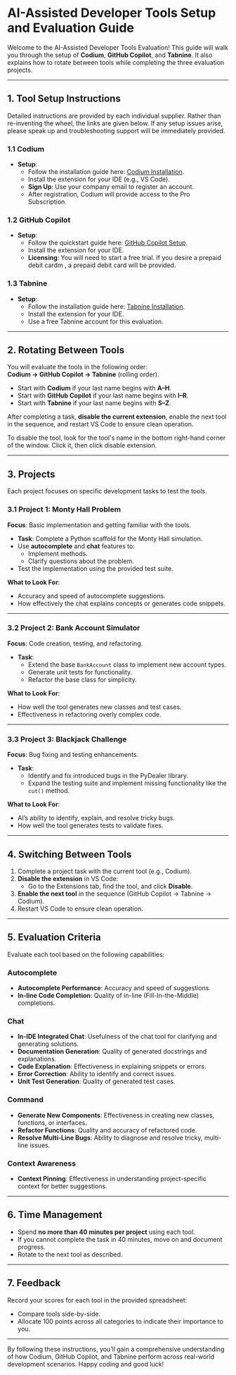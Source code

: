 # **AI-Assisted Developer Tools Setup and Evaluation Guide**

Welcome to the AI-Assisted Developer Tools Evaluation! This guide will walk you through the setup of **Codium**, **GitHub Copilot**, and **Tabnine**. It also explains how to rotate between tools while completing the three evaluation projects.

---

## **1. Tool Setup Instructions**

Detailed instructions are provided by each individual supplier. Rather than re-inventing the wheel, the links are given below. If any setup issues arise, please speak up and troubleshooting support will be immediately provided. 

### **1.1 Codium**
- **Setup**:
  - Follow the installation guide here: [Codium Installation](https://docs.codeium.com/extensions/getting-started).
  - Install the extension for your IDE (e.g., VS Code).
  - **Sign Up**: Use your company email to register an account.
  - After registration, Codium will provide access to the Pro Subscription.
  
### **1.2 GitHub Copilot**
- **Setup**:
  - Follow the quickstart guide here: [GitHub Copilot Setup](https://docs.github.com/en/copilot/quickstart).
  - Install the extension for your IDE.
  - **Licensing**: You will need to start a free trial. If you desire a prepaid debit cardm  , a prepaid debit card will be provided.

### **1.3 Tabnine**
- **Setup**:
  - Follow the installation guide here: [Tabnine Installation](https://docs.tabnine.com/main/getting-started/misc/client-setup-saas/vs-code).
  - Install the extension for your IDE.
  - Use a free Tabnine account for this evaluation.

---

## **2. Rotating Between Tools**

You will evaluate the tools in the following order:  
**Codium → GitHub Copilot → Tabnine** (rolling order).  

- Start with **Codium** if your last name begins with **A–H**.
- Start with **GitHub Copilot** if your last name begins with **I–R**.
- Start with **Tabnine** if your last name begins with **S–Z**.

After completing a task, **disable the current extension**, enable the next tool in the sequence, and restart VS Code to ensure clean operation.

To disable the tool, look for the tool's name in the bottom right-hand corner of the window. Click it, then click disable extension. 

---

## **3. Projects**

Each project focuses on specific development tasks to test the tools.

### **3.1 Project 1: Monty Hall Problem**
**Focus**: Basic implementation and getting familiar with the tools.  
- **Task**: Complete a Python scaffold for the Monty Hall simulation.
- Use **autocomplete** and **chat** features to:
  - Implement methods.
  - Clarify questions about the problem.
- Test the implementation using the provided test suite.

**What to Look For**:
- Accuracy and speed of autocomplete suggestions.
- How effectively the chat explains concepts or generates code snippets.

---

### **3.2 Project 2: Bank Account Simulator**
**Focus**: Code creation, testing, and refactoring.  
- **Task**:
  - Extend the base `BankAccount` class to implement new account types.
  - Generate unit tests for functionality.
  - Refactor the base class for simplicity.

**What to Look For**:
- How well the tool generates new classes and test cases.
- Effectiveness in refactoring overly complex code.

---

### **3.3 Project 3: Blackjack Challenge**
**Focus**: Bug fixing and testing enhancements.  
- **Task**:
  - Identify and fix introduced bugs in the PyDealer library.
  - Expand the testing suite and implement missing functionality like the `cut()` method.

**What to Look For**:
- AI’s ability to identify, explain, and resolve tricky bugs.
- How well the tool generates tests to validate fixes.

---

## **4. Switching Between Tools**

1. Complete a project task with the current tool (e.g., Codium).
2. **Disable the extension** in VS Code:
   - Go to the Extensions tab, find the tool, and click **Disable**.
3. **Enable the next tool** in the sequence (GitHub Copilot → Tabnine → Codium).
4. Restart VS Code to ensure clean operation.

---

## **5. Evaluation Criteria**

Evaluate each tool based on the following capabilities:

### **Autocomplete**
- **Autocomplete Performance**: Accuracy and speed of suggestions.
- **In-line Code Completion**: Quality of in-line (Fill-In-the-Middle) completions.

### **Chat**
- **In-IDE Integrated Chat**: Usefulness of the chat tool for clarifying and generating solutions.
- **Documentation Generation**: Quality of generated docstrings and explanations.
- **Code Explanation**: Effectiveness in explaining snippets or errors.
- **Error Correction**: Ability to identify and correct issues.
- **Unit Test Generation**: Quality of generated test cases.

### **Command**
- **Generate New Components**: Effectiveness in creating new classes, functions, or interfaces.
- **Refactor Functions**: Quality and accuracy of refactored code.
- **Resolve Multi-Line Bugs**: Ability to diagnose and resolve tricky, multi-line issues.

### **Context Awareness**
- **Context Pinning**: Effectiveness in understanding project-specific context for better suggestions.

---

## **6. Time Management**

- Spend **no more than 40 minutes per project** using each tool.
- If you cannot complete the task in 40 minutes, move on and document progress.
- Rotate to the next tool as described.

---

## **7. Feedback**

Record your scores for each tool in the provided spreadsheet:
- Compare tools side-by-side.
- Allocate 100 points across all categories to indicate their importance to you.

---

By following these instructions, you’ll gain a comprehensive understanding of how Codium, GitHub Copilot, and Tabnine perform across real-world development scenarios. Happy coding and good luck!
